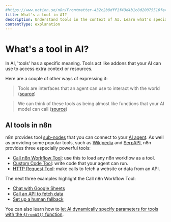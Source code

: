 ```yaml
---
#https://www.notion.so/n8n/Frontmatter-432c2b8dff1f43d4b1c8d20075510fe4
title: What's a tool in AI?
description: Understand tools in the context of AI. Learn what's special about tools in n8n.
contentType: explanation
---
```


# What's a tool in AI?

In AI, 'tools' has a specific meaning. Tools act like addons that your AI can use to access extra context or resources.

Here are a couple of other ways of expressing it:

> Tools are interfaces that an agent can use to interact with the world ([source](https://langchain-ai.github.io/langgraphjs/how-tos/tool-calling/))

<!--  -->

> We can think of these tools as being almost like functions that your AI model can call ([source](https://www.udemy.com/course/chatgpt-and-langchain-the-complete-developers-masterclass/))

## AI tools in n8n

n8n provides tool [sub-nodes](/glossary.md#sub-node-n8n) that you can connect to your [AI agent](/glossary.md#ai-agent). As well as providing some popular tools, such as [Wikipedia](/integrations/builtin/cluster-nodes/sub-nodes/n8n-nodes-langchain.toolwikipedia.md) and [SerpAPI](/integrations/builtin/cluster-nodes/sub-nodes/n8n-nodes-langchain.toolserpapi.md), n8n provides three especially powerful tools:

* [Call n8n Workflow Tool](/integrations/builtin/cluster-nodes/sub-nodes/n8n-nodes-langchain.toolworkflow.md): use this to load any n8n workflow as a tool.
* [Custom Code Tool](/integrations/builtin/cluster-nodes/sub-nodes/n8n-nodes-langchain.toolcode.md): write code that your agent can run.
* [HTTP Request Tool](/integrations/builtin/cluster-nodes/sub-nodes/n8n-nodes-langchain.toolhttprequest.md): make calls to fetch a website or data from an API.

The next three examples highlight the Call n8n Workflow Tool:

- [Chat with Google Sheets](/advanced-ai/examples/data-google-sheets.md)
- [Call an API to fetch data](/advanced-ai/examples/api-workflow-tool.md)
- [Set up a human fallback](/advanced-ai/examples/human-fallback.md)

You can also learn how to [let AI dynamically specify parameters for tools with the `$fromAI()` function](/advanced-ai/examples/using-the-fromai-function.md).
